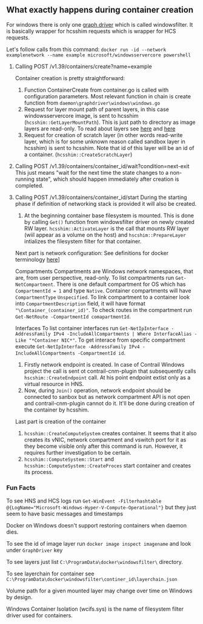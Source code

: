 
## What exactly happens during container creation

For windows there is only one [graph driver](https://blog.mobyproject.org/where-are-containerds-graph-drivers-145fc9b7255) which is called windowsfilter. It is basically wrapper for hcsshim requests which is wrapper for HCS requests.

Let's follow calls from this command:
`docker run -id --network examplenetwork --name example microsoft/windowsservercore powershell`

1. Calling POST /v1.39/containers/create?name=example

    Container creation is pretty straightforward:

    1. Function ContainerCreate from container.go is called with configuration parameters. Most relevant function in chain is create function from `daemon\graphdriver\windows\windows.go`
    1. Request for layer mount path of parent layers, in this case windowsservercore image, is sent to hcsshim (`hcsshim::GetLayerMountPath`). This is just path to directory as image layers are read-only. To read about layers see [here](https://docs.docker.com/storage/storagedriver/) and [here](https://medium.com/@jessgreb01/digging-into-docker-layers-c22f948ed612)
    1. Request for creation of scratch layer (in other words read-write layer, which is for some unknown reason called sandbox layer in hcsshim) is sent to hcsshim. Note that id of this layer will be an id of a container. (`hcsshim::CreateScratchLayer`)

1. Calling POST /v1.39/containers/container_id/wait?condition=next-exit
    This just means "wait for the next time the state changes to a non-running state", which should happen immediately after creation is completed.

1. Calling POST /v1.39/containers/container_id/start
    During the starting phase if definition of networking stack is provided it will also be created.

    1. At the beginning container base filesystem is mounted. This is done by calling `Get()` function from windowsfilter driver on newly created RW layer. `hcsshim::ActivateLayer` is the call that mounts RW layer (wiil appear as a volume on the host) and `hscshim::PrepareLayer` intializes the filesystem filter for that container.

    Next part is network configuration:
    See definitions for docker terminology [here](https://github.com/docker/libnetwork/blob/master/docs/design.md)]

    Compartments
    Compartments are Windows network namespaces, that are, from user perspective, read-only. To list compartments run `Get-NetCompartment`. There is one default compartment for OS which has `CompartmentId = 1` and type `Native`. Container compartments will have `CompartmentType` `Unspecified`. To link compartment to a container look into `CompartmentDescription` field, it will have format `"\Container_(container_id)"`. To check routes in the compartment run `Get-NetRoute -CompartmentId comapartmentId`.

    Interfaces
    To list container interfaces run `Get-NetIpInterface -AddressFamily IPv4 -IncludeAllCompartments | Where InterfaceAlias -Like "*Container NIC*"`.
    To get interace from specific compartment execute `Get-NetIpInterface -AddressFamily IPv4 -IncludeAllCompartments -CompartmentId id`.

    1. Firstly network endpoint is created. In case of Contrail Windows project the call is sent ot contrail-cnm-plugin that subsequently calls `hscshim::CreateEndpoint` call. At his point endpoint extist only as a virtual resource in HNS.
    1. Now, during `Join()` operation, network endpoint should be connected to sanbox but as network compartment API is not open and contrail-cnm-plugin cannot do it. It'll be done during creation of the container by hcsshim.

    Last part is creation of the container
    1. `hcsshim::CreateComputeSystem` creates container. It seems that it also creates its vNIC, network compartment and vswitch port for it as they become visible only after this command is run. However, it requires further investigation to be certain.
    1. `hcsshim::ComputeSystem::Start` and `hcsshim::ComputeSystem::CreateProces` start container and creates its process.

### Fun Facts

To see HNS and HCS logs run `Get-WinEvent -Filterhashtable @{LogName="Microsoft-Windows-Hyper-V-Compute-Operational"}` but they just seem to have basic messages and timestamps

Docker on Windows doesn't support restoring containers when daemon dies.

To see the id of image layer run `docker image inspect imagename` and look under `GraphDriver` key

To see layers just list `C:\ProgramData\docker\windowsfilter\` directory.

To see layerchain for container see `C:\ProgramData\docker\windowsfilter\continer_id\layerchain.json`

Volume path for a given mounted layer may change over time on Windows by design.

Windows Container Isolation (wcifs.sys) is the name of filesystem filter driver used for containers.
